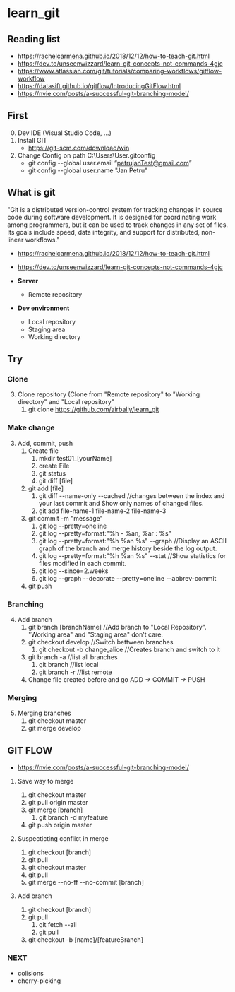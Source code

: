 # learn_git

## Reading list

- https://rachelcarmena.github.io/2018/12/12/how-to-teach-git.html
- https://dev.to/unseenwizzard/learn-git-concepts-not-commands-4gjc
- https://www.atlassian.com/git/tutorials/comparing-workflows/gitflow-workflow
- https://datasift.github.io/gitflow/IntroducingGitFlow.html
- https://nvie.com/posts/a-successful-git-branching-model/

## First

0. Dev IDE (Visual Studio Code, ...)
1. Install GIT 
    - https://git-scm.com/download/win
2. Change Config on path C:\Users\User\.gitconfig
    - git config --global user.email “petrujanTest@gmail.com”  
    - git config --global user.name "Jan Petru"

## What is git

"Git is a distributed version-control system for tracking changes in source code during software development. It is designed for coordinating work among programmers, but it can be used to track changes in any set of files. Its goals include speed, data integrity, and support for distributed, non-linear workflows."

- https://rachelcarmena.github.io/2018/12/12/how-to-teach-git.html
- https://dev.to/unseenwizzard/learn-git-concepts-not-commands-4gjc

- **Server**
  - Remote repository
- **Dev environment**
  - Local repository
  - Staging area
  - Working directory

## Try

### Clone

3. Clone repository (Clone from "Remote repository" to "Working directory" and "Local repository"
    1. git clone https://github.com/airbally/learn_git

### Make change

3. Add, commit, push
    1. Create file
        1. mkdir test01_[yourName]
        2. create File
        3. git status
        4. git diff [file]
    2. git add [file]
        1. git diff --name-only --cached //changes between the index and your last commit and Show only names of changed files.
        2. git add file-name-1 file-name-2 file-name-3
    3. git commit -m "message"
        1. git log --pretty=oneline
        2. git log --pretty=format:"%h - %an, %ar : %s"
        3. git log --pretty=format:"%h %an %s" --graph //Display an ASCII graph of the branch and merge history beside the log output.
        4. git log --pretty=format:"%h %an %s"  --stat  //Show statistics for files modified in each commit.
        5. git log --since=2.weeks
        6. git log --graph --decorate --pretty=oneline --abbrev-commit
    4. git push

### Branching

4. Add branch
    1. git branch [branchName]  //Add branch to "Local Repository". "Working area" and "Staging area" don't care. 
    2. git checkout develop //Switch bettween branches
        1. git checkout -b change_alice //Creates branch and switch to it
    3. git branch -a //list all branches
       1. git branch //list local
       2. git branch -r //list remote
    4. Change file created before and go ADD -> COMMIT -> PUSH

### Merging

5. Merging branches
    1. git checkout master
    2. git merge develop

## GIT FLOW

- https://nvie.com/posts/a-successful-git-branching-model/

1. Save way to merge
   1. git checkout master
   2. git pull origin master
   3. git merge [branch]
      1. git branch -d myfeature
   4. git push origin master
2. Suspecticting conflict in merge
   1. git checkout [branch]
   2. git pull
   3. git checkout master
   4. git pull
   5. git merge --no-ff --no-commit [branch]

3. Add branch
   1. git checkout [branch]
   2. git pull
      1. git fetch --all
      2. git pull
   3. git checkout -b [name]/[featureBranch]

### NEXT

- colisions
- cherry-picking